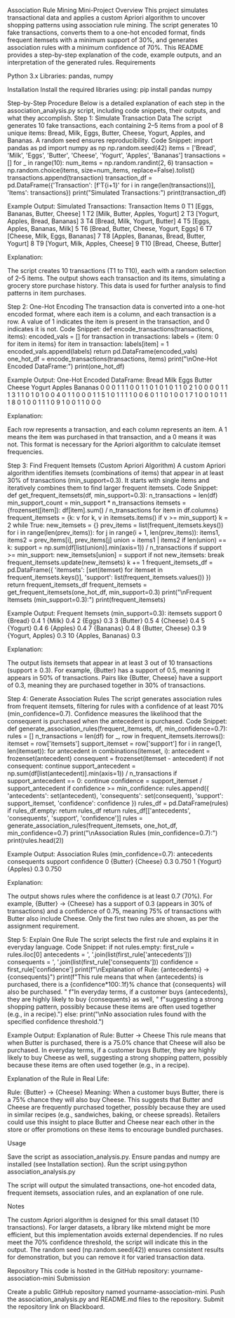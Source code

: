 Association Rule Mining Mini-Project
Overview
This project simulates transactional data and applies a custom Apriori algorithm to uncover shopping patterns using association rule mining. The script generates 10 fake transactions, converts them to a one-hot encoded format, finds frequent itemsets with a minimum support of 30%, and generates association rules with a minimum confidence of 70%. This README provides a step-by-step explanation of the code, example outputs, and an interpretation of the generated rules.
Requirements

Python 3.x
Libraries: pandas, numpy

Installation
Install the required libraries using:
pip install pandas numpy

Step-by-Step Procedure
Below is a detailed explanation of each step in the association_analysis.py script, including code snippets, their outputs, and what they accomplish.
Step 1: Simulate Transaction Data
The script generates 10 fake transactions, each containing 2–5 items from a pool of 8 unique items: Bread, Milk, Eggs, Butter, Cheese, Yogurt, Apples, and Bananas. A random seed ensures reproducibility.
Code Snippet:
import pandas as pd
import numpy as np
np.random.seed(42)
items = ['Bread', 'Milk', 'Eggs', 'Butter', 'Cheese', 'Yogurt', 'Apples', 'Bananas']
transactions = []
for _ in range(10):
    num_items = np.random.randint(2, 6)
    transaction = np.random.choice(items, size=num_items, replace=False).tolist()
    transactions.append(transaction)
transaction_df = pd.DataFrame({'Transaction': [f'T{i+1}' for i in range(len(transactions))], 'Items': transactions})
print("Simulated Transactions:")
print(transaction_df)

Example Output:
Simulated Transactions:
  Transaction                                        Items
0         T1        [Eggs, Bananas, Butter, Cheese]
1         T2           [Milk, Butter, Apples, Yogurt]
2         T3        [Yogurt, Apples, Bread, Bananas]
3         T4           [Bread, Milk, Yogurt, Butter]
4         T5           [Eggs, Apples, Bananas, Milk]
5         T6     [Bread, Butter, Cheese, Yogurt, Eggs]
6         T7           [Cheese, Milk, Eggs, Bananas]
7         T8  [Apples, Bananas, Bread, Butter, Yogurt]
8         T9           [Yogurt, Milk, Apples, Cheese]
9        T10                 [Bread, Cheese, Butter]

Explanation:

The script creates 10 transactions (T1 to T10), each with a random selection of 2–5 items.
The output shows each transaction and its items, simulating a grocery store purchase history.
This data is used for further analysis to find patterns in item purchases.

Step 2: One-Hot Encoding
The transaction data is converted into a one-hot encoded format, where each item is a column, and each transaction is a row. A value of 1 indicates the item is present in the transaction, and 0 indicates it is not.
Code Snippet:
def encode_transactions(transactions, items):
    encoded_vals = []
    for transaction in transactions:
        labels = {item: 0 for item in items}
        for item in transaction:
            labels[item] = 1
        encoded_vals.append(labels)
    return pd.DataFrame(encoded_vals)
one_hot_df = encode_transactions(transactions, items)
print("\nOne-Hot Encoded DataFrame:")
print(one_hot_df)

Example Output:
One-Hot Encoded DataFrame:
   Bread  Milk  Eggs  Butter  Cheese  Yogurt  Apples  Bananas
0      0     0     1       1       1       0       0        1
1      0     1     0       1       0       1       1        0
2      1     0     0       0       0       1       1        1
3      1     1     0       1       0       1       0        0
4      0     1     1       0       0       0       1        1
5      1     0     1       1       1       1       0        0
6      0     1     1       0       1       0       0        1
7      1     0     0       1       0       1       1        1
8      0     1     0       0       1       1       1        0
9      1     0     0       1       1       0       0        0

Explanation:

Each row represents a transaction, and each column represents an item.
A 1 means the item was purchased in that transaction, and a 0 means it was not.
This format is necessary for the Apriori algorithm to calculate itemset frequencies.

Step 3: Find Frequent Itemsets (Custom Apriori Algorithm)
A custom Apriori algorithm identifies itemsets (combinations of items) that appear in at least 30% of transactions (min_support=0.3). It starts with single items and iteratively combines them to find larger frequent itemsets.
Code Snippet:
def get_frequent_itemsets(df, min_support=0.3):
    n_transactions = len(df)
    min_support_count = min_support * n_transactions
    itemsets = {frozenset([item]): df[item].sum() / n_transactions for item in df.columns}
    frequent_itemsets = {k: v for k, v in itemsets.items() if v >= min_support}
    k = 2
    while True:
        new_itemsets = {}
        prev_items = list(frequent_itemsets.keys())
        for i in range(len(prev_items)):
            for j in range(i + 1, len(prev_items)):
                items1, items2 = prev_items[i], prev_items[j]
                union = items1 | items2
                if len(union) == k:
                    support = np.sum(df[list(union)].min(axis=1)) / n_transactions
                    if support >= min_support:
                        new_itemsets[union] = support
        if not new_itemsets:
            break
        frequent_itemsets.update(new_itemsets)
        k += 1
    frequent_itemsets_df = pd.DataFrame({
        'itemsets': [set(itemset) for itemset in frequent_itemsets.keys()],
        'support': list(frequent_itemsets.values())
    })
    return frequent_itemsets_df
frequent_itemsets = get_frequent_itemsets(one_hot_df, min_support=0.3)
print("\nFrequent Itemsets (min_support=0.3):")
print(frequent_itemsets)

Example Output:
Frequent Itemsets (min_support=0.3):
                 itemsets  support
0                {Bread}      0.4
1                 {Milk}      0.4
2                 {Eggs}      0.3
3               {Butter}      0.5
4               {Cheese}      0.4
5               {Yogurt}      0.4
6               {Apples}      0.4
7              {Bananas}      0.4
8     {Butter, Cheese}      0.3
9     {Yogurt, Apples}      0.3
10  {Apples, Bananas}      0.3

Explanation:

The output lists itemsets that appear in at least 3 out of 10 transactions (support ≥ 0.3).
For example, {Butter} has a support of 0.5, meaning it appears in 50% of transactions.
Pairs like {Butter, Cheese} have a support of 0.3, meaning they are purchased together in 30% of transactions.

Step 4: Generate Association Rules
The script generates association rules from frequent itemsets, filtering for rules with a confidence of at least 70% (min_confidence=0.7). Confidence measures the likelihood that the consequent is purchased when the antecedent is purchased.
Code Snippet:
def generate_association_rules(frequent_itemsets, df, min_confidence=0.7):
    rules = []
    n_transactions = len(df)
    for _, row in frequent_itemsets.iterrows():
        itemset = row['itemsets']
        support_itemset = row['support']
        for i in range(1, len(itemset)):
            for antecedent in combinations(itemset, i):
                antecedent = frozenset(antecedent)
                consequent = frozenset(itemset - antecedent)
                if not consequent:
                    continue
                support_antecedent = np.sum(df[list(antecedent)].min(axis=1)) / n_transactions
                if support_antecedent == 0:
                    continue
                confidence = support_itemset / support_antecedent
                if confidence >= min_confidence:
                    rules.append({
                        'antecedents': set(antecedent),
                        'consequents': set(consequent),
                        'support': support_itemset,
                        'confidence': confidence
                    })
    rules_df = pd.DataFrame(rules)
    if rules_df.empty:
        return rules_df
    return rules_df[['antecedents', 'consequents', 'support', 'confidence']]
rules = generate_association_rules(frequent_itemsets, one_hot_df, min_confidence=0.7)
print("\nAssociation Rules (min_confidence=0.7):")
print(rules.head(2))

Example Output:
Association Rules (min_confidence=0.7):
            antecedents         consequents  support  confidence
0       {Butter}       {Cheese}      0.3       0.750
1       {Yogurt}       {Apples}      0.3       0.750

Explanation:

The output shows rules where the confidence is at least 0.7 (70%).
For example, {Butter} -> {Cheese} has a support of 0.3 (appears in 30% of transactions) and a confidence of 0.75, meaning 75% of transactions with Butter also include Cheese.
Only the first two rules are shown, as per the assignment requirement.

Step 5: Explain One Rule
The script selects the first rule and explains it in everyday language.
Code Snippet:
if not rules.empty:
    first_rule = rules.iloc[0]
    antecedents = ', '.join(list(first_rule['antecedents']))
    consequents = ', '.join(list(first_rule['consequents']))
    confidence = first_rule['confidence']
    print(f"\nExplanation of Rule: {antecedents} -> {consequents}")
    print(f"This rule means that when {antecedents} is purchased, there is a {confidence*100:.1f}% chance that {consequents} will also be purchased. "
          f"In everyday terms, if a customer buys {antecedents}, they are highly likely to buy {consequents} as well, "
          f"suggesting a strong shopping pattern, possibly because these items are often used together (e.g., in a recipe).")
else:
    print("\nNo association rules found with the specified confidence threshold.")

Example Output:
Explanation of Rule: Butter -> Cheese
This rule means that when Butter is purchased, there is a 75.0% chance that Cheese will also be purchased. In everyday terms, if a customer buys Butter, they are highly likely to buy Cheese as well, suggesting a strong shopping pattern, possibly because these items are often used together (e.g., in a recipe).

Explanation of the Rule in Real Life:

Rule: {Butter} -> {Cheese}
Meaning: When a customer buys Butter, there is a 75% chance they will also buy Cheese. This suggests that Butter and Cheese are frequently purchased together, possibly because they are used in similar recipes (e.g., sandwiches, baking, or cheese spreads). Retailers could use this insight to place Butter and Cheese near each other in the store or offer promotions on these items to encourage bundled purchases.

Usage

Save the script as association_analysis.py.
Ensure pandas and numpy are installed (see Installation section).
Run the script using:python association_analysis.py


The script will output the simulated transactions, one-hot encoded data, frequent itemsets, association rules, and an explanation of one rule.

Notes

The custom Apriori algorithm is designed for this small dataset (10 transactions). For larger datasets, a library like mlxtend might be more efficient, but this implementation avoids external dependencies.
If no rules meet the 70% confidence threshold, the script will indicate this in the output.
The random seed (np.random.seed(42)) ensures consistent results for demonstration, but you can remove it for varied transaction data.

Repository
This code is hosted in the GitHub repository: yourname-association-mini
Submission

Create a public GitHub repository named yourname-association-mini.
Push the association_analysis.py and README.md files to the repository.
Submit the repository link on Blackboard.

